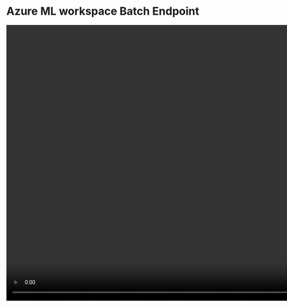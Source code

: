 # Azure ML workspace Batch Endpoint



<video width="1280" height="720" controls>
  <source src="Attachments/AzureBatchEndoint_ModelDeploy.mp4" type="video/mp4">
</video>